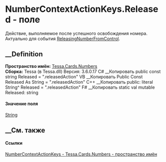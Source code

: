 # NumberContextActionKeys.Released - поле
Действие, выполняемое после успешного освобождения номера. Актуально для
события
[ReleasingNumberFromControl](F_Tessa_Cards_Numbers_NumberEventTypes_ReleasingNumberFromControl.htm).
## __Definition
 **Пространство имён:** [Tessa.Cards.Numbers](N_Tessa_Cards_Numbers.htm)  
 **Сборка:** Tessa (в Tessa.dll) Версия: 3.6.0.17
C# __Копировать
     public const string Released = ".releasedAction"
VB __Копировать
     Public Const Released As String = ".releasedAction"
C++ __Копировать
     public:
    literal String^ Released = ".releasedAction"
F# __Копировать
     static val mutable Released: string
#### Значение поля
[String](https://learn.microsoft.com/dotnet/api/system.string)
##  __См. также
#### Ссылки
[NumberContextActionKeys -
](T_Tessa_Cards_Numbers_NumberContextActionKeys.htm)
[Tessa.Cards.Numbers - пространство имён](N_Tessa_Cards_Numbers.htm)

